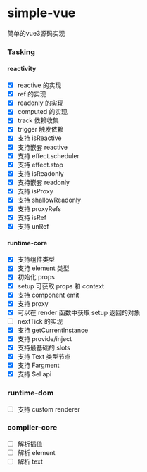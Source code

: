 # simple-vue
简单的vue3源码实现

### Tasking

#### reactivity
- [x] reactive 的实现
- [x] ref 的实现
- [x] readonly 的实现
- [x] computed 的实现
- [x] track 依赖收集
- [x] trigger 触发依赖
- [x] 支持 isReactive
- [x] 支持嵌套 reactive
- [x] 支持 effect.scheduler
- [x] 支持 effect.stop
- [x] 支持 isReadonly
- [x] 支持嵌套 readonly
- [x] 支持 isProxy
- [x] 支持 shallowReadonly
- [x] 支持 proxyRefs
- [x] 支持 isRef
- [x] 支持 unRef
#### runtime-core

- [x] 支持组件类型
- [x] 支持 element 类型
- [x] 初始化 props
- [x] setup 可获取 props 和 context
- [x] 支持 component emit
- [x] 支持 proxy
- [x] 可以在 render 函数中获取 setup 返回的对象
- [ ] nextTick 的实现
- [x] 支持 getCurrentInstance
- [x] 支持 provide/inject
- [x] 支持最基础的 slots
- [x] 支持 Text 类型节点
- [x] 支持 Fargment
- [x] 支持 $el api

### runtime-dom
- [ ] 支持 custom renderer
### compiler-core
- [ ] 解析插值
- [ ] 解析 element
- [ ] 解析 text